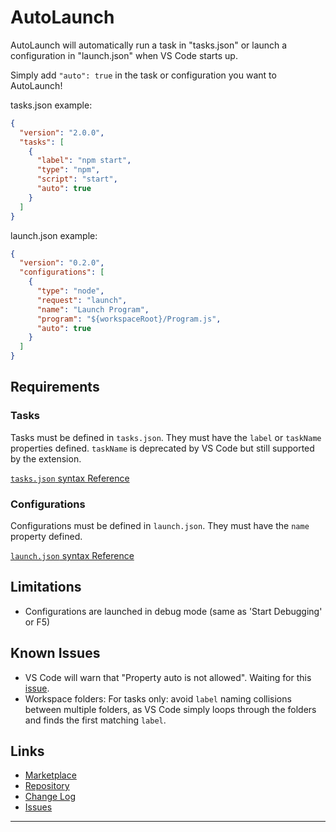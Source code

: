# AutoLaunch

AutoLaunch will automatically run a task in "tasks.json" or launch a configuration in "launch.json" when VS Code starts up.

Simply add `"auto": true` in the task or configuration you want to AutoLaunch!

tasks.json example:

```json
{
  "version": "2.0.0",
  "tasks": [
    {
      "label": "npm start",
      "type": "npm",
      "script": "start",
      "auto": true
    }
  ]
}
```

launch.json example:

```json
{
  "version": "0.2.0",
  "configurations": [
    {
      "type": "node",
      "request": "launch",
      "name": "Launch Program",
      "program": "${workspaceRoot}/Program.js",
      "auto": true
    }
  ]
}
```

## Requirements

### Tasks

Tasks must be defined in `tasks.json`. They must have the `label` or `taskName` properties defined. `taskName` is deprecated by VS Code but still supported by the extension.

[`tasks.json` syntax Reference](https://code.visualstudio.com/docs/editor/tasks)

### Configurations

Configurations must be defined in `launch.json`. They must have the `name` property defined.

[`launch.json` syntax Reference](https://code.visualstudio.com/docs/editor/debugging#_launch-configurations)

## Limitations

* Configurations are launched in debug mode (same as 'Start Debugging' or F5)

## Known Issues

* VS Code will warn that "Property auto is not allowed". Waiting for this [issue](https://github.com/Microsoft/vscode/issues/20193).
* Workspace folders: For tasks only: avoid `label` naming collisions between multiple folders, as VS Code simply loops through the folders and finds the first matching `label`.

## Links

* [Marketplace](https://marketplace.visualstudio.com/items?itemName=philfontaine.autolaunch)
* [Repository](https://github.com/philfontaine/autolaunch)
* [Change Log](https://github.com/philfontaine/autolaunch/blob/master/CHANGELOG.md)
* [Issues](https://github.com/philfontaine/autolaunch/issues)

---
